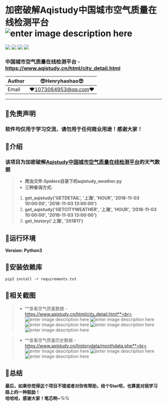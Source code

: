 加密破解Aqistudy中国城市空气质量在线检测平台 ![enter image description here](Pic/logo.png)
===========================
![](https://img.shields.io/badge/Python-3.6.3-green.svg) ![](https://img.shields.io/badge/requests-2.18.4-green.svg) ![](https://img.shields.io/badge/pycrypto-2.6.1-green.svg) ![](https://img.shields.io/badge/pyDes-2.0.1-green.svg) 
### 中国城市空气质量在线检测平台 - https://www.aqistudy.cn/html/city_detail.html
|Author|:sunglasses:Henryhaohao:sunglasses:|
|---|---
|Email|:hearts:1073064953@qq.com:hearts:

      
****
## :dolphin:免责声明
### 软件均仅用于学习交流，请勿用于任何商业用途！感谢大家！  

## :dolphin:介绍
### 该项目为加密破解[Aqistudy中国城市空气质量在线检测平台](https://www.aqistudy.cn/html/city_detail.html)的天气数据
> - **爬虫文件:Spiders目录下的aqistudy_weather.py**
> - **三种查询方式:**
>  1.  **get_aqistudy('GETDETAIL', '上海', 'HOUR', '2018-11-03 10:00:00', '2018-11-03 13:00:00')**
>  2.  **get_aqistudy('GETCITYWEATHER', '上海', 'HOUR', '2018-11-03 10:00:00', '2018-11-03 13:00:00')**
>  3.  **get_history('上海', '201811')**
## :dolphin:运行环境
**Version: Python3**
## :dolphin:安装依赖库
```
pip3 install -r requirements.txt
```
## :dolphin:**相关截图**
> - **查看空气质量数据 - https://www.aqistudy.cn/html/city_detail.html**<br><br>
![enter image description here](Pic/aqi.png)
![enter image description here](Pic/aqi_data.png)
![enter image description here](Pic/aqi_data_1.png)
![enter image description here](Pic/aqi_run.png)
![enter image description here](Pic/aqi_run_1.png)

> - **查看空气质量历史数据 - https://www.aqistudy.cn/historydata/monthdata.php**<br><br>
![enter image description here](Pic/history.png)
![enter image description here](Pic/history_data.png)
![enter image description here](Pic/history_run.png)
## :dolphin:**总结**
 **最后，如果你觉得这个项目不错或者对你有帮助，给个Star呗，也算是对我学习路上的一种鼓励！<br>
 哈哈哈，感谢大家！笔芯哟~**:cupid::cupid:


